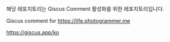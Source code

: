 해당 레포지토리는 Giscus Comment 활성화를 위한 레포지토리입니다.

Giscus comment for https://life.photogrammer.me

https://giscus.app/ko
